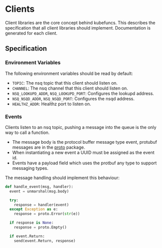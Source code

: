 # Clients

Client libraries are the core concept behind kubefuncs. This describes the specification that all client libraries should implement. Documentation is generated for each client.

## Specification

### Environment Variables

The following environment variables should be read by default:

- `TOPIC`: The nsq topic that this client should listen on.
- `CHANNEL`: The nsq channel that this client should listen on.
- `NSQ_LOOKUPD_ADDR`, `NSQ_LOOKUPD_PORT`: Configures the lookupd address.
- `NSQ_NSQD_ADDR`, `NSQ_NSQD_PORT`: Configures the nsqd address.
- `HEALTHZ_ADDR`: Healthz port to listen on.

### Events

Clients listen to an nsq topic, pushing a message into the queue is the only way to call a function.

- The message body is the protocol buffer message type event, protubuf messages are in the [proto](proto) package.
- When instantiating a new event a UUID must be assigned as the event id.
- Events have a payload field which uses the protbuf any type to support messaging types.

The message handling should implement this behaviour:

```python
def handle_event(msg, handler):
  event = unmarshal(msg.body)

  try:
    response = handler(event)
  except Exception as e:
    response = proto.Error(str(e))

  if response is None:
    response = proto.Empty()

  if event.Return:
    send(event.Return, response)
```
